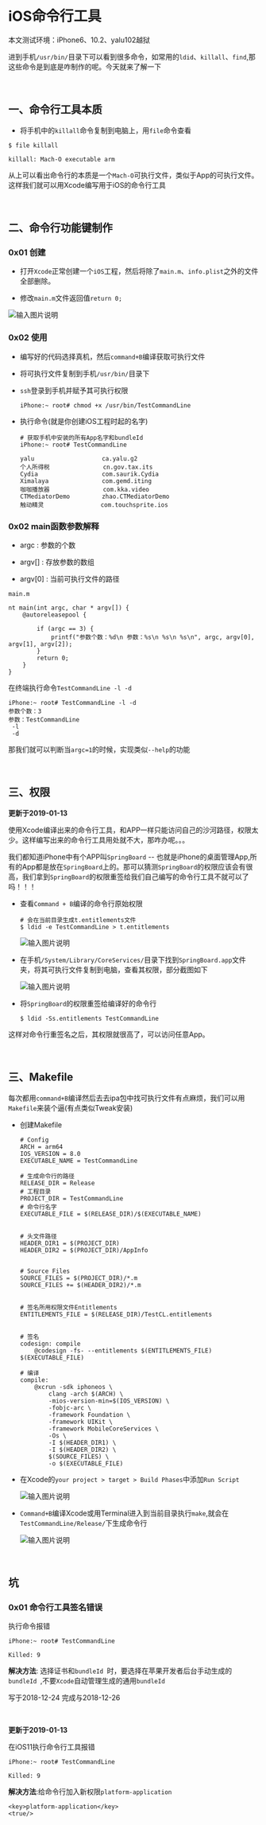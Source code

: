 

# iOS命令行工具

本文测试环境：iPhone6、10.2、yalu102越狱

进到手机`/usr/bin/`目录下可以看到很多命令，如常用的`ldid`、`killall`、`find`,那这些命令是到底是咋制作的呢。今天就来了解一下　

<br>

## 一、命令行工具本质

- 将手机中的`killall`命令复制到电脑上，用`file`命令查看


```
$ file killall

killall: Mach-O executable arm
```

从上可以看出命令行的本质是一个`Mach-O`可执行文件，类似于App的可执行文件。这样我们就可以用Xcode编写用于iOS的命令行工具

<br>

## 二、命令行功能键制作

### 0x01 创建

- 打开`Xcode`正常创建一个`iOS`工程，然后将除了`main.m`、`info.plist`之外的文件全部删除。

- 修改`main.m`文件返回值`return 0;`

![输入图片说明](https://images.gitee.com/uploads/images/2018/1225/193456_846964df_1355277.png "Snip20181225_1.png")


### 0x02 使用

- 编写好的代码选择真机，然后`command+B`编译获取可执行文件

- 将可执行文件复制到手机`/usr/bin/`目录下

- `ssh`登录到手机并赋予其可执行权限

    ```
    iPhone:~ root# chmod +x /usr/bin/TestCommandLine
    ```
- 执行命令(就是你创建iOS工程时起的名字)

    ```
    # 获取手机中安装的所有App名字和bundleId
    iPhone:~ root# TestCommandLine

    yalu                   ca.yalu.g2
    个人所得税               cn.gov.tax.its
    Cydia                  com.saurik.Cydia
    Ximalaya               com.gemd.iting
    咖咖播放器               com.kka.video
    CTMediatorDemo         zhao.CTMediatorDemo
    触动精灵                com.touchsprite.ios
    ```

### 0x02 main函数参数解释

- argc : 参数的个数

- argv[] : 存放参数的数组

- argv[0] : 当前可执行文件的路径


```
main.m

nt main(int argc, char * argv[]) {
    @autoreleasepool {
        
        if (argc == 3) {
            printf("参数个数：%d\n 参数：%s\n %s\n %s\n", argc, argv[0], argv[1], argv[2]);
        }
        return 0;
    }
}
```

在终端执行命令`TestCommandLine -l -d`


```
iPhone:~ root# TestCommandLine -l -d
参数个数：3
参数：TestCommandLine
 -l
 -d
```
那我们就可以判断当`argc=1`的时候，实现类似`--help`的功能


<br>

## 三、权限

**更新于2019-01-13**

使用Xcode编译出来的命令行工具，和APP一样只能访问自己的沙河路径，权限太少。这样编写出来的命令行工具用处就不大，那咋办呢。。。

我们都知道iPhone中有个APP叫`SpringBoard` -- 也就是iPhone的桌面管理App,所有的App都是放在`SpringBoard`上的。那可以猜测`SpringBoard`的权限应该会有很高，我们拿到`SpringBoard`的权限重签给我们自己编写的命令行工具不就可以了吗！！！

- 查看`Command + B`编译的命令行原始权限

    ```
    # 会在当前目录生成t.entitlements文件
    $ ldid -e TestCommandLine > t.entitlements
    ```

    ![输入图片说明](https://images.gitee.com/uploads/images/2019/0113/144225_873471d8_1355277.png "Snip20190113_9.png")


- 在手机`/System/Library/CoreServices/`目录下找到`SpringBoard.app`文件夹，将其可执行文件复制到电脑，查看其权限，部分截图如下

    ![输入图片说明](https://images.gitee.com/uploads/images/2019/0113/144911_579561ba_1355277.png "Snip20190113_10.png")


- 将`SpringBoard`的权限重签给编译好的命令行


    ```
    $ ldid -Ss.entitlements TestCommandLine 
    ```

这样对命令行重签名之后，其权限就很高了，可以访问任意App。

<br>

## 三、Makefile

每次都用`command+B`编译然后去去ipa包中找可执行文件有点麻烦，我们可以用`Makefile`来装个逼(有点类似Tweak安装)

- 创建Makefile

	```
	# Config
	ARCH = arm64
	IOS_VERSION = 8.0
	EXECUTABLE_NAME = TestCommandLine

	# 生成命令行的路径
	RELEASE_DIR = Release
	# 工程目录
	PROJECT_DIR = TestCommandLine
	# 命令行名字
	EXECUTABLE_FILE = $(RELEASE_DIR)/$(EXECUTABLE_NAME)


	# 头文件路径
	HEADER_DIR1 = $(PROJECT_DIR)
	HEADER_DIR2 = $(PROJECT_DIR)/AppInfo


	# Source Files 
	SOURCE_FILES = $(PROJECT_DIR)/*.m
	SOURCE_FILES += $(HEADER_DIR2)/*.m


	# 签名所用权限文件Entitlements
	ENTITLEMENTS_FILE = $(RELEASE_DIR)/TestCL.entitlements


	# 签名
	codesign: compile
		@codesign -fs- --entitlements $(ENTITLEMENTS_FILE) $(EXECUTABLE_FILE)

	# 编译
	compile: 
		@xcrun -sdk iphoneos \
			clang -arch $(ARCH) \
			-mios-version-min=$(IOS_VERSION) \
			-fobjc-arc \
			-framework Foundation \
			-framework UIKit \
			-framework MobileCoreServices \
			-Os \
			-I $(HEADER_DIR1) \
			-I $(HEADER_DIR2) \
			$(SOURCE_FILES) \
			-o $(EXECUTABLE_FILE)
	```

- 在Xcode的`your project > target > Build Phases`中添加`Run Script`

    ![输入图片说明](https://images.gitee.com/uploads/images/2018/1226/220015_55f6c90e_1355277.png "Snip20181226_2.png")

- `Command+B`编译Xcode或用Terminal进入到当前目录执行`make`,就会在`TestCommandLine/Release/`下生成命令行

    ![输入图片说明](https://images.gitee.com/uploads/images/2018/1226/220331_3fe11ca0_1355277.png "Snip20181226_3.png")

<br>

## 坑

### 0x01 命令行工具签名错误


执行命令报错

```
iPhone:~ root# TestCommandLine 

Killed: 9
```

 **解决方法**: 选择证书和`bundleId `时，要选择在苹果开发者后台手动生成的`bundleId `,不要`Xcode`自动管理生成的通用`bundleId `


写于2018-12-24 完成与2018-12-26

<br>

**更新于2019-01-13**

在iOS11执行命令行工具报错

```
iPhone:~ root# TestCommandLine 

Killed: 9
```
**解决方法**:给命令行加入新权限`platform-application`

```
<key>platform-application</key>
<true/>
```